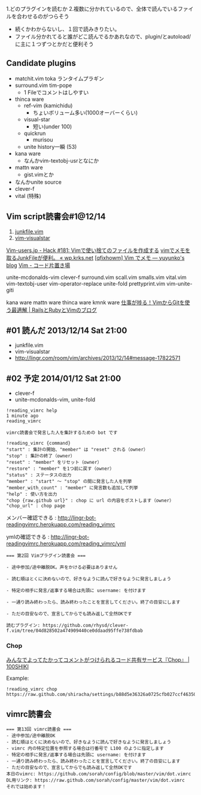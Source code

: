 1.どのプラグインを読むか
2.複数に分かれているので、全体で読んでいるファイルを合わせるのがつらそう

- 続くかわからないし、１回で読みきりたい。
- ファイル分かれてると誰がどこ読んでるかあれなので、plugin/とautoload/に主に１つずつとかだと便利そう

Candidate plugins
-----
- matchit.vim toka ランタイムプラギン
- surround.vim tim-pope
  - 1 Fileでコメントはしやすい
- thinca ware
  - ref-vim (kamichidu)
    - ちょいボリューム多い(1000オーバーくらい)
  - visual-star
    - 短い(under 100)
  - quickrun
    - murisou
  - unite history一瞬 (53)
- kana ware
  - なんかvim-textobj-usrとなにか
- mattn ware
    - gist.vimとか
- なんかunite source
- clever-f
- vital (特殊)

Vim script読書会#1@12/14
-----
1. [junkfile.vim](https://github.com/Shougo/junkfile.vim)
2. [vim-visualstar](https://github.com/thinca/vim-visualstar)

[Vim-users.jp - Hack #181: Vimで使い捨てのファイルを作成する](http://vim-users.jp/2010/11/hack181/)
[vimでメモを取るJunkFileが便利。 « wp.krks.net](http://wp.krks.net/2011/04/vim%E3%81%A7%E3%83%A1%E3%83%A2%E3%82%92%E5%8F%96%E3%82%8Bjunkfile%E3%81%8C%E4%BE%BF%E5%88%A9%E3%80%82/)
[[qfixhowm] Vim でメモ — yuyunko's blog](http://yuyunko.bitbucket.org/blog/html/2013/06/29/qfixhowm.html)
[Vim - コード片置き場](https://sites.google.com/site/codehen/environment/vim)



unite-mcdonalds-vim
clever-f
surround.vim
scall.vim
smalls.vim
vital.vim
vim-textobj-user
vim-operator-replace
unite-fold
prettyprint.vim
vim-unite-giti

kana ware
mattn ware
thinca ware
kmnk ware [仕事が捗る！VimからGitを使う最適解 | RailsとRubyとVimのブログ](http://alpaca-tc.github.io/blog/vim/how-to-use-vim-unite-giti.html)


#01 読んだ 2013/12/14 Sat 21:00
-----
- junkfile.vim
- vim-visualstar
- http://lingr.com/room/vim/archives/2013/12/14#message-17822571

#02 予定 2014/01/12 Sat 21:00
-----
- clever-f
- unite-mcdonalds-vim, unite-fold

~~~
!reading_vimrc help
1 minute ago
reading_vimrc

vimrc読書会で発言した人を集計するための bot です

!reading_vimrc {command}
"start" : 集計の開始、"member" は "reset" される（owner）
"stop" : 集計の終了（owner）
"reset" : "member" をリセット（owner）
"restore" : "member" を1つ前に戻す（owner）
"status" : ステータスの出力
"member" : "start" ～ "stop" の間に発言した人を列挙
"member_with_count" : "member" に発言数も追加して列挙
"help" : 使い方を出力
"chop {raw.github url}" : chop に url の内容をポストします（owner）
"chop_url" : chop page
~~~
メンバー確認できる
: http://lingr-bot-readingvimrc.herokuapp.com/reading_vimrc

ymlの確認できる
: http://lingr-bot-readingvimrc.herokuapp.com/reading_vimrc/yml


~~~
=== 第2回 Vimプラグイン読書会 ===

- 途中参加/途中離脱OK。声をかける必要はありません

- 読む順はとくに決めないので、好きなように読んで好きなように発言しましょう

- 特定の相手に発言/返事する場合は先頭に username: を付けます

- 一通り読み終わったら、読み終わったことを宣言してください。終了の目安にします

- ただの目安なので、宣言してからでも読み返して全然OKです

読むプラグイン: https://github.com/rhysd/clever-f.vim/tree/04d828502a474909440ce0ddaad95ffe738fdbab
~~~

### Chop
[みんなでよってたかってコメントがつけられるコード共有サービス『Chop』 | 100SHIKI](http://www.100shiki.com/archives/2011/05/chop.html)

Example:
~~~
!reading_vimrc chop https://raw.github.com/shiracha/settings/b88d5e36326a0725cfb027ccf4635069fdc216c3/.vimrc
~~~


vimrc読書会
-----
~~~
=== 第13回 vimrc読書会 ===
- 途中参加/途中離脱OK
- 読む順はとくに決めないので、好きなように読んで好きなように発言しましょう
- vimrc 内の特定位置を参照する場合は行番号で L100 のように指定します
- 特定の相手に発言/返事する場合は先頭に username: を付けます
- 一通り読み終わったら、読み終わったことを宣言してください。終了の目安にします
- ただの目安なので、宣言してからでも読み返して全然OKです
本日のvimrc: https://github.com/sorah/config/blob/master/vim/dot.vimrc
DL用リンク: https://raw.github.com/sorah/config/master/vim/dot.vimrc
それでは始めます！
~~~
